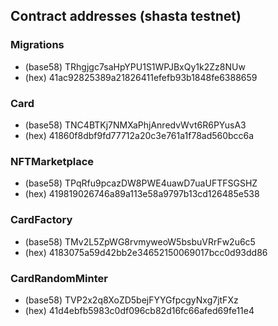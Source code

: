 ## Contract addresses (shasta testnet)
### Migrations
* (base58) TRhgjgc7saHpYPU1S1WPJBxQy1k2Zz8NUw
* (hex) 41ac92825389a21826411efefb93b1848fe6388659

### Card
* (base58) TNC4BTKj7NMXaPhjAnredvWvt6R6PYusA3
* (hex) 41860f8dbf9fd77712a20c3e761a1f78ad560bcc6a

### NFTMarketplace
* (base58) TPqRfu9pcazDW8PWE4uawD7uaUFTFSGSHZ
* (hex) 419819026746a89a113e58a9797b13cd126485e538

### CardFactory
* (base58) TMv2L5ZpWG8rvmyweoW5bsbuVRrFw2u6c5
* (hex) 4183075a59d42bb2e34652150069017bcc0d93dd86

### CardRandomMinter
* (base58) TVP2x2q8XoZD5bejFYYGfpcgyNxg7jtFXz
* (hex) 41d4ebfb5983c0df096cb82d16fc66afed69fe11e4
